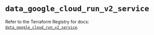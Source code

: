 # `data_google_cloud_run_v2_service`

Refer to the Terraform Registry for docs: [`data_google_cloud_run_v2_service`](https://registry.terraform.io/providers/hashicorp/google-beta/6.4.0/docs/data-sources/google_cloud_run_v2_service).
